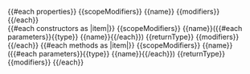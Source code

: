 {{#each properties}}
    {{scopeModifiers}} {{name}} {{modifiers}}    
{{/each}}    
{{#each constructors as |item|}}
    {{scopeModifiers}} {{name}}({{#each parameters}}{{type}} {{name}}{{/each}}) {{returnType}} {{modifiers}}
{{/each}}
{{#each methods as |item|}}
    {{scopeModifiers}} {{name}}({{#each parameters}}{{type}} {{name}}{{/each}}) {{returnType}} {{modifiers}}
{{/each}}
